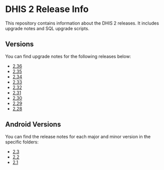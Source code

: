 # DHIS 2 Release Info

This repository contains information about the DHIS 2 releases. It includes upgrade notes and SQL upgrade scripts.

## Versions

You can find upgrade notes for the following releases below:

- [2.36](releases/2.36/README.md)
- [2.35](releases/2.35/README.md)
- [2.34](releases/2.34/README.md)
- [2.33](releases/2.33/README.md)
- [2.32](releases/2.32/README.md)
- [2.31](releases/2.31/README.md)
- [2.30](releases/2.30/README.md)
- [2.29](releases/2.29/README.md)
- [2.28](releases/2.28/README.md)

## Android Versions

You can find the release notes for each major and minor version in the specific folders:

- [2.3](android-releases/2.3)
- [2.2](android-releases/2.2)
- [2.1](android-releases/2.1)
